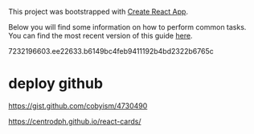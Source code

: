 This project was bootstrapped with [Create React App](https://github.com/facebookincubator/create-react-app).

Below you will find some information on how to perform common tasks.<br>
You can find the most recent version of this guide [here](https://github.com/facebookincubator/create-react-app/blob/master/packages/react-scripts/template/README.md).

7232196603.ee22633.b6149bc4feb9411192b4bd2322b6765c

# deploy github

https://gist.github.com/cobyism/4730490

https://centrodph.github.io/react-cards/
